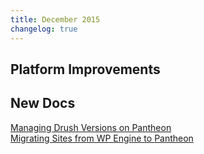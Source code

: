 ```yaml
---
title: December 2015
changelog: true
---
```


## Platform Improvements


## New Docs

[Managing Drush Versions on Pantheon](/docs/drush-versions/)  
[Migrating Sites from WP Engine to Pantheon](/docs/migrate-from-wpengine/)
